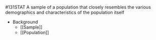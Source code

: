 #131STAT 
A sample of a population that closely resembles the various demographics and characteristics of the population itself

- Background
	- [[Sample]]
	- [[Population]]